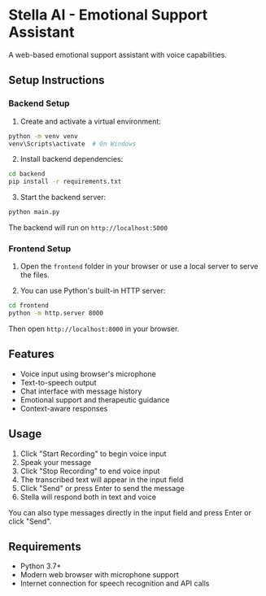 # Stella AI - Emotional Support Assistant

A web-based emotional support assistant with voice capabilities.

## Setup Instructions

### Backend Setup

1. Create and activate a virtual environment:
```bash
python -m venv venv
venv\Scripts\activate  # On Windows
```

2. Install backend dependencies:
```bash
cd backend
pip install -r requirements.txt
```

3. Start the backend server:
```bash
python main.py
```

The backend will run on `http://localhost:5000`

### Frontend Setup

1. Open the `frontend` folder in your browser or use a local server to serve the files.

2. You can use Python's built-in HTTP server:
```bash
cd frontend
python -m http.server 8000
```

Then open `http://localhost:8000` in your browser.

## Features

- Voice input using browser's microphone
- Text-to-speech output
- Chat interface with message history
- Emotional support and therapeutic guidance
- Context-aware responses

## Usage

1. Click "Start Recording" to begin voice input
2. Speak your message
3. Click "Stop Recording" to end voice input
4. The transcribed text will appear in the input field
5. Click "Send" or press Enter to send the message
6. Stella will respond both in text and voice

You can also type messages directly in the input field and press Enter or click "Send".

## Requirements

- Python 3.7+
- Modern web browser with microphone support
- Internet connection for speech recognition and API calls 